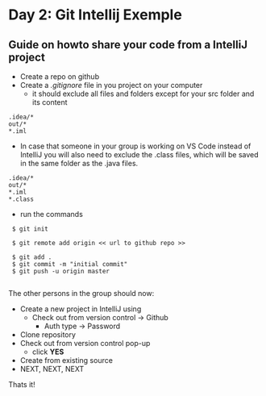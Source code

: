 # Day 2: Git Intellij Exemple
## Guide on howto share your code from a IntelliJ project

* Create a repo on github
* Create a _.gitignore_ file in you project on your computer
  * it should exclude all files and folders except for your src folder and its content
  
```` 
.idea/*
out/*
*.iml
````    
* In case that someone in your group is working on VS Code instead of IntelliJ you will also need to exclude the .class files, which will be saved in the same folder as the .java files.

```` 
.idea/*
out/*
*.iml
*.class
````  
* run the commands 
```` 
 $ git init
 
 $ git remote add origin << url to github repo >>
 
 $ git add .
 $ git commit -m "initial commit"
 $ git push -u origin master
 
````      

The other persons in the group should now:

* Create a new project in IntelliJ using 
  * Check out from version control -> Github
     * Auth type -> Password
* Clone repository
* Check out from version control pop-up
   * click **YES**
* Create from existing source
* NEXT, NEXT, NEXT

Thats it!
